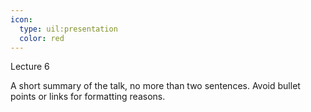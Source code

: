 ```yaml
---
icon:
  type: uil:presentation
  color: red
---   
```


Lecture 6

A short summary of the talk, no more than two sentences. Avoid bullet points or links for formatting reasons.